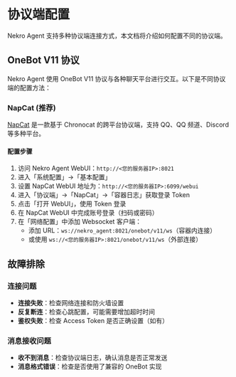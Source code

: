 # 协议端配置

Nekro Agent 支持多种协议端连接方式，本文档将介绍如何配置不同的协议端。

## OneBot V11 协议

Nekro Agent 使用 OneBot V11 协议与各种聊天平台进行交互。以下是不同协议端的配置方法：

### NapCat (推荐)

[NapCat](https://github.com/KomeiDiSanXian/NapCat) 是一款基于 Chronocat 的跨平台协议端，支持 QQ、QQ 频道、Discord 等多种平台。

#### 配置步骤

1. 访问 Nekro Agent WebUI：`http://<您的服务器IP>:8021`
2. 进入「系统配置」→「基本配置」
3. 设置 NapCat WebUI 地址为：`http://<您的服务器IP>:6099/webui`
4. 进入「协议端」→「NapCat」→「容器日志」获取登录 Token
5. 点击「打开 WebUI」，使用 Token 登录
6. 在 NapCat WebUI 中完成账号登录（扫码或密码）
7. 在「网络配置」中添加 Websocket 客户端：
   - 添加 URL：`ws://nekro_agent:8021/onebot/v11/ws`（容器内连接）
   - 或使用 `ws://<您的服务器IP>:8021/onebot/v11/ws`（外部连接）

## 故障排除

### 连接问题

- **连接失败**：检查网络连接和防火墙设置
- **反复断连**：检查心跳配置，可能需要增加超时时间
- **鉴权失败**：检查 Access Token 是否正确设置（如有）

### 消息接收问题

- **收不到消息**：检查协议端日志，确认消息是否正常发送
- **消息格式错误**：检查是否使用了兼容的 OneBot 实现
